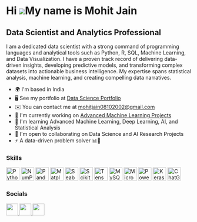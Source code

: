 Hi ![](https://user-images.githubusercontent.com/18350557/176309783-0785949b-9127-417c-8b55-ab5a4333674e.gif)My name is Mohit Jain
==================================================================================================================================

Data Scientist and Analytics Professional
-----------------------------------------

I am a dedicated data scientist with a strong command of programming languages and analytical tools such as Python, R, SQL, Machine Learning, and Data Visualization. I have a proven track record of delivering data-driven insights, developing predictive models, and transforming complex datasets into actionable business intelligence. My expertise spans statistical analysis, machine learning, and creating compelling data narratives.

* 🌍  I'm based in India
* 🖥️  See my portfolio at [Data Science Portfolio](https://mohit-data-science-portfolio.netlify.app/)
* ✉️  You can contact me at [mohitjain08102002@gmail.com](mailto:mohitjain08102002@gmail.com)
* 🚀  I'm currently working on [Advanced Machine Learning Projects](http://https://github.com/mohitjain0810)
* 🧠  I'm learning Advanced Machine Learning, Deep Learning, AI, and Statistical Analysis
* 🤝  I'm open to collaborating on Data Science and AI Research Projects
* ⚡  A data-driven problem solver 📊🧠

### Skills

<p align="left">
<a href="https://www.python.org/" target="_blank" rel="noreferrer"><img src="https://raw.githubusercontent.com/danielcranney/readme-generator/main/public/icons/skills/python-colored.svg" width="36" height="36" alt="Python" /></a>
<a href="https://numpy.org/" target="_blank" rel="noreferrer"><img src="https://raw.githubusercontent.com/simple-icons/simple-icons/master/icons/numpy.svg" width="36" height="36" alt="NumPy" /></a>
<a href="https://pandas.pydata.org/" target="_blank" rel="noreferrer"><img src="https://raw.githubusercontent.com/simple-icons/simple-icons/master/icons/pandas.svg" width="36" height="36" alt="Pandas" /></a>
<a href="https://matplotlib.org/" target="_blank" rel="noreferrer"><img src="https://raw.githubusercontent.com/simple-icons/simple-icons/master/icons/matplotlib.svg" width="36" height="36" alt="Matplotlib" /></a>
<a href="https://seaborn.pydata.org/" target="_blank" rel="noreferrer"><img src="https://seaborn.pydata.org/_static/logo-wide-lightbg.svg" width="36" height="36" alt="Seaborn" /></a>
<a href="https://scikit-learn.org/" target="_blank" rel="noreferrer"><img src="https://raw.githubusercontent.com/simple-icons/simple-icons/master/icons/scikit-learn.svg" width="36" height="36" alt="Scikit-Learn" /></a>
<a href="https://www.tensorflow.org/" target="_blank" rel="noreferrer"><img src="https://raw.githubusercontent.com/danielcranney/readme-generator/main/public/icons/skills/tensorflow-colored.svg" width="36" height="36" alt="TensorFlow" /></a>
<a href="https://www.mysql.com/" target="_blank" rel="noreferrer"><img src="https://raw.githubusercontent.com/danielcranney/readme-generator/main/public/icons/skills/mysql-colored.svg" width="36" height="36" alt="MySQL" /></a>
<a href="https://www.microsoft.com/en-us/microsoft-365/excel" target="_blank" rel="noreferrer"><img src="https://raw.githubusercontent.com/simple-icons/simple-icons/master/icons/microsoftexcel.svg" width="36" height="36" alt="Microsoft Excel" /></a>
<a href="https://www.microsoft.com/en-us/power-platform/products/power-bi/" target="_blank" rel="noreferrer"><img src="https://raw.githubusercontent.com/simple-icons/simple-icons/master/icons/powerbi.svg" width="36" height="36" alt="Power BI" /></a>
<a href="https://keras.io/" target="_blank" rel="noreferrer"><img src="https://raw.githubusercontent.com/simple-icons/simple-icons/master/icons/keras.svg" width="36" height="36" alt="Keras" /></a>
<a href="https://openai.com/chatgpt" target="_blank" rel="noreferrer"><img src="https://raw.githubusercontent.com/simple-icons/simple-icons/master/icons/openai.svg" width="36" height="36" alt="ChatGPT" /></a>
</p>

### Socials

<p align="left">
<a href="https://www.github.com/mohitjain0810" target="_blank" rel="noreferrer">
<picture>
<source media="(prefers-color-scheme: dark)" srcset="https://raw.githubusercontent.com/danielcranney/readme-generator/main/public/icons/socials/github-dark.svg" />
<source media="(prefers-color-scheme: light)" srcset="https://raw.githubusercontent.com/danielcranney/readme-generator/main/public/icons/socials/github.svg" />
<img src="https://raw.githubusercontent.com/danielcranney/readme-generator/main/public/icons/socials/github.svg" width="32" height="32" />
</picture>
</a>
<a href="https://www.linkedin.com/in/mohit-jain-31bab7233/" target="_blank" rel="noreferrer">
<picture>
<source media="(prefers-color-scheme: dark)" srcset="https://raw.githubusercontent.com/danielcranney/readme-generator/main/public/icons/socials/linkedin-dark.svg" />
<source media="(prefers-color-scheme: light)" srcset="https://raw.githubusercontent.com/danielcranney/readme-generator/main/public/icons/socials/linkedin.svg" />
<img src="https://raw.githubusercontent.com/danielcranney/readme-generator/main/public/icons/socials/linkedin.svg" width="32" height="32" />
</picture>
</a>
<a href="https://www.x.com/MohitJa33794886" target="_blank" rel="noreferrer">
<picture>
<source media="(prefers-color-scheme: dark)" srcset="https://raw.githubusercontent.com/danielcranney/readme-generator/main/public/icons/socials/twitter-dark.svg" />
<source media="(prefers-color-scheme: light)" srcset="https://raw.githubusercontent.com/danielcranney/readme-generator/main/public/icons/socials/twitter.svg" />
<img src="https://raw.githubusercontent.com/danielcranney/readme-generator/main/public/icons/socials/twitter.svg" width="32" height="32" />
</picture>
</a>
</p>
